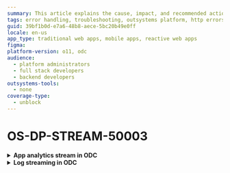```yaml
---
summary: This article explains the cause, impact, and recommended action for an HTTP server error on the APM tool server.
tags: error handling, troubleshooting, outsystems platform, http errors
guid: 39bf1b0d-e7a6-48b8-aece-5bc20b49e0ff
locale: en-us
app_type: traditional web apps, mobile apps, reactive web apps
figma:
platform-version: o11, odc
audience:
  - platform administrators
  - full stack developers
  - backend developers
outsystems-tools:
  - none
coverage-type:
  - unblock
---
```


# OS-DP-STREAM-50003

<details>
<summary> <strong> App analytics stream in ODC</strong></summary>

## Error message

`There was an unknown error reaching your APM tool server. If the problem persists, contact OutSystems Support.`

## Cause

An unknown error occurred while connecting your APM tool server.

## Impact

Unable to establish a connection with the destination server since the server is unreachable or has encountered unexpected conditions. Therefore, observability data isn't streamed to the destination/APM tool.

## Recommended action

The destination server has responded with an **HTTP 503** error. Therefore, check that the APM tool works correctly and re-establish the connection.  

</details>

<details>
<summary> <strong> Log streaming in ODC</strong></summary>

## Error message

`There was an unknown error reaching your APM tool server. If the problem persists, contact OutSystems Support.`

## Cause

An unknown error occurred while connecting your APM tool server.

## Impact

Unable to establish a connection with the destination server since the server is unreachable or has encountered unexpected conditions. Therefore, logs are not streamed to the destination/APM tool.

## Recommended action

The destination server has responded with an **HTTP 503** error. Therefore, check that the APM tool works correctly and re-establish the connection.  

</details>
